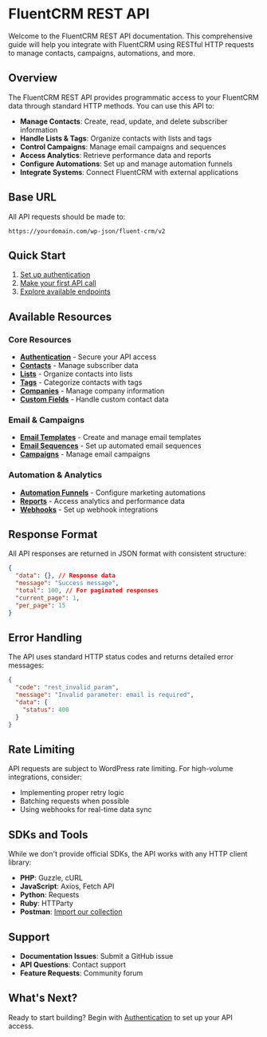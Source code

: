 # FluentCRM REST API

Welcome to the FluentCRM REST API documentation. This comprehensive guide will help you integrate with FluentCRM using RESTful HTTP requests to manage contacts, campaigns, automations, and more.

## Overview

The FluentCRM REST API provides programmatic access to your FluentCRM data through standard HTTP methods. You can use this API to:

- **Manage Contacts**: Create, read, update, and delete subscriber information
- **Handle Lists & Tags**: Organize contacts with lists and tags
- **Control Campaigns**: Manage email campaigns and sequences  
- **Access Analytics**: Retrieve performance data and reports
- **Configure Automations**: Set up and manage automation funnels
- **Integrate Systems**: Connect FluentCRM with external applications

## Base URL

All API requests should be made to:
```
https://yourdomain.com/wp-json/fluent-crm/v2
```

## Quick Start

1. [Set up authentication](/rest-api/authentication) 
2. [Make your first API call](/rest-api/authentication#example-api-call)
3. [Explore available endpoints](/rest-api/contacts)

## Available Resources

### Core Resources
- **[Authentication](/rest-api/authentication)** - Secure your API access
- **[Contacts](/rest-api/contacts)** - Manage subscriber data  
- **[Lists](/rest-api/lists)** - Organize contacts into lists
- **[Tags](/rest-api/tags)** - Categorize contacts with tags
- **[Companies](/rest-api/companies)** - Manage company information
- **[Custom Fields](/rest-api/custom-fields)** - Handle custom contact data

### Email & Campaigns
- **[Email Templates](/rest-api/templates)** - Create and manage email templates
- **[Email Sequences](/rest-api/sequences)** - Set up automated email sequences
- **[Campaigns](/rest-api/campaigns)** - Manage email campaigns

### Automation & Analytics  
- **[Automation Funnels](/rest-api/funnels)** - Configure marketing automations
- **[Reports](/rest-api/reports)** - Access analytics and performance data
- **[Webhooks](/rest-api/webhooks)** - Set up webhook integrations

## Response Format

All API responses are returned in JSON format with consistent structure:

```json
{
  "data": {}, // Response data
  "message": "Success message",
  "total": 100, // For paginated responses
  "current_page": 1,
  "per_page": 15
}
```

## Error Handling

The API uses standard HTTP status codes and returns detailed error messages:

```json
{
  "code": "rest_invalid_param",
  "message": "Invalid parameter: email is required",
  "data": {
    "status": 400
  }
}
```

## Rate Limiting

API requests are subject to WordPress rate limiting. For high-volume integrations, consider:
- Implementing proper retry logic
- Batching requests when possible
- Using webhooks for real-time data sync

## SDKs and Tools

While we don't provide official SDKs, the API works with any HTTP client library:
- **PHP**: Guzzle, cURL
- **JavaScript**: Axios, Fetch API
- **Python**: Requests
- **Ruby**: HTTParty
- **Postman**: [Import our collection](#)

## Support

- **Documentation Issues**: Submit a GitHub issue
- **API Questions**: Contact support
- **Feature Requests**: Community forum

## What's Next?

Ready to start building? Begin with [Authentication](/rest-api/authentication) to set up your API access.
